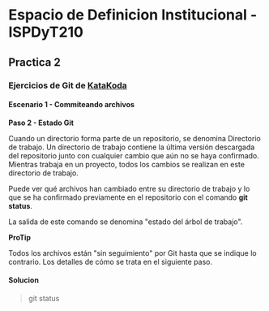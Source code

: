 # Espacio de Definicion Institucional - ISPDyT210
## Practica 2
### Ejercicios de Git de [KataKoda](https://www.katacoda.com/courses/git/1)
#### Escenario 1 - Commiteando archivos

**Paso 2 - Estado Git**

Cuando un directorio forma parte de un repositorio, se denomina Directorio de trabajo. Un directorio de trabajo contiene la última versión descargada del repositorio junto con cualquier cambio que aún no se haya confirmado. Mientras trabaja en un proyecto, todos los cambios se realizan en este directorio de trabajo.

Puede ver qué archivos han cambiado entre su directorio de trabajo y lo que se ha confirmado previamente en el repositorio con el comando **git status**.

La salida de este comando se denomina "estado del árbol de trabajo".

**ProTip**

Todos los archivos están "sin seguimiento" por Git hasta que se indique lo contrario. Los detalles de cómo se trata en el siguiente paso.

#### Solucion

> git status
